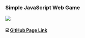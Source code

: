 ### Simple JavaScript Web Game

<img src=https://user-images.githubusercontent.com/96750543/149974716-48cfd68a-1d9e-4db8-a304-3a10fa7a15ed.png>

#### :ballot_box_with_check: <a target="_blank" rel="noopener noreferrer" href="https://yhuj79.github.io/BounceBall-Game/">GitHub Page Link</a>
